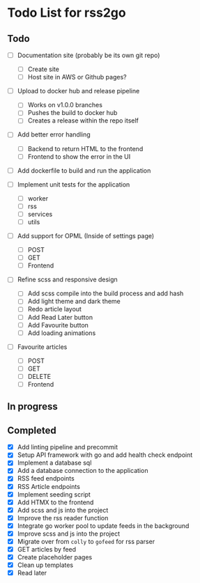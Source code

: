 # Todo List for rss2go

## Todo

* [ ] Documentation site (probably be its own git repo)
  - [ ] Create site
  - [ ] Host site in AWS or Github pages?

* [ ] Upload to docker hub and release pipeline
    - [ ] Works on v1.0.0 branches
    - [ ] Pushes the build to docker hub
    - [ ] Creates a release within the repo itself

* [ ] Add better error handling
    - [ ] Backend to return HTML to the frontend
    - [ ] Frontend to show the error in the UI

* [ ] Add dockerfile to build and run the application

* [ ] Implement unit tests for the application
    - [ ] worker
    - [ ] rss
    - [ ] services
    - [ ] utils

* [ ] Add support for OPML (Inside of settings page)
    - [ ] POST
    - [ ] GET
    - [ ] Frontend

* [ ] Refine scss and responsive design
    - [ ] Add scss compile into the build process and add hash
    - [ ] Add light theme and dark theme
    - [ ] Redo article layout
    - [ ] Add Read Later button
    - [ ] Add Favourite button
    - [ ] Add loading animations

* [ ] Favourite articles
  - [ ] POST
  - [ ] GET
  - [ ] DELETE
  - [ ] Frontend

## In progress

## Completed

* [X] Add linting pipeline and precommit
* [X] Setup API framework with go and add health check endpoint
* [X] Implement a database sql
* [X] Add a database connection to the application
* [X] RSS feed endpoints
* [X] RSS Article endpoints
* [X] Implement seeding script
* [X] Add HTMX to the frontend
* [X] Add scss and js into the project
* [X] Improve the rss reader function
* [X] Integrate go worker pool to update feeds in the background
* [X] Improve scss and js into the project
* [X] Migrate over from `colly` to `gofeed` for rss parser
* [X] GET articles by feed
* [X] Create placeholder pages
* [X] Clean up templates
* [X] Read later
